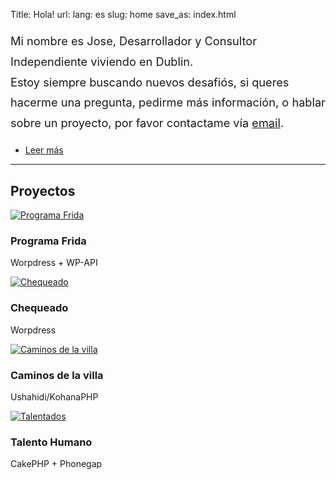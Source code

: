 Title: Hola!
url:
lang: es
slug: home
save_as: index.html

<section id="one">
<p style="font-size: 1.3em; line-height: 1.8em;">Mi nombre es Jose, Desarrollador y Consultor Independiente viviendo en Dublin.<br>
	   Estoy siempre buscando nuevos desafiós, si queres hacerme una pregunta, pedirme más información, o hablar sobre un proyecto, por favor contactame vía <a href="mailto:contact@joseteneb.com">email</a>.
	</p>
	<ul class="actions">
		<li><a href="pages/about.html" class="button">Leer más</a></li>
	</ul>
</section>

<hr/>

<section id="two">
	<h2>Proyectos</h2>
	<div class="row">
		<article class="6u 12u$(xsmall) work-item">
			<a href="http://programafrida.net" target="_blank" class="image fit thumb" title="Programa Frida"><img src="{filename}/images/thumbs/frida.jpg" alt="Programa Frida" /></a>
			<h3>Programa Frida</h3>
			<p>Worpdress + WP-API</p>
		</article>
		<article class="6u$ 12u$(xsmall) work-item">
			<a href="http://chequeado.com" target="_blank" class="image fit thumb" title="Chequeado"><img src="{filename}/images/thumbs/chequeado.png" alt="Chequeado" /></a>
			<h3>Chequeado</h3>
			<p>Worpdress</p>
		</article>
		<article class="6u 12u$(xsmall) work-item">
			<a href="http://caminosdelavilla.org" target="_blank" class="image fit thumb" title="Caminos de la Villa"><img src="{filename}/images/thumbs/caminosdelavilla.png" alt="Caminos de la villa" /></a>
			<h3>Caminos de la villa</h3>
			<p>Ushahidi/KohanaPHP</p>
		</article>
		<article class="6u$ 12u$(xsmall) work-item">
			<a href="" class="image fit thumb"><img src="{filename}/images/thumbs/talentados.png" alt="Talentados" /></a>
			<h3>Talento Humano</h3>
			<p>CakePHP + Phonegap</p>
		</article>
	</div>
	<!--<ul class="actions">
		<li><a href="#" class="button">Full Portfolio</a></li>
	</ul>-->
</section>